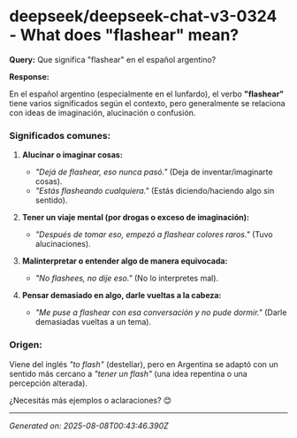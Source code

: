 # deepseek/deepseek-chat-v3-0324 - What does "flashear" mean?

**Query:** Que significa "flashear" en el español argentino?



**Response:**

En el español argentino (especialmente en el lunfardo), el verbo **"flashear"** tiene varios significados según el contexto, pero generalmente se relaciona con ideas de imaginación, alucinación o confusión.  

### **Significados comunes:**  
1. **Alucinar o imaginar cosas:**  
   - *"Dejá de flashear, eso nunca pasó."* (Deja de inventar/imaginarte cosas).  
   - *"Estás flasheando cualquiera."* (Estás diciendo/haciendo algo sin sentido).  

2. **Tener un viaje mental (por drogas o exceso de imaginación):**  
   - *"Después de tomar eso, empezó a flashear colores raros."* (Tuvo alucinaciones).  

3. **Malinterpretar o entender algo de manera equivocada:**  
   - *"No flashees, no dije eso."* (No lo interpretes mal).  

4. **Pensar demasiado en algo, darle vueltas a la cabeza:**  
   - *"Me puse a flashear con esa conversación y no pude dormir."* (Darle demasiadas vueltas a un tema).  

### **Origen:**  
Viene del inglés *"to flash"* (destellar), pero en Argentina se adaptó con un sentido más cercano a *"tener un flash"* (una idea repentina o una percepción alterada).  

¿Necesitás más ejemplos o aclaraciones? 😊

---
*Generated on: 2025-08-08T00:43:46.390Z*
